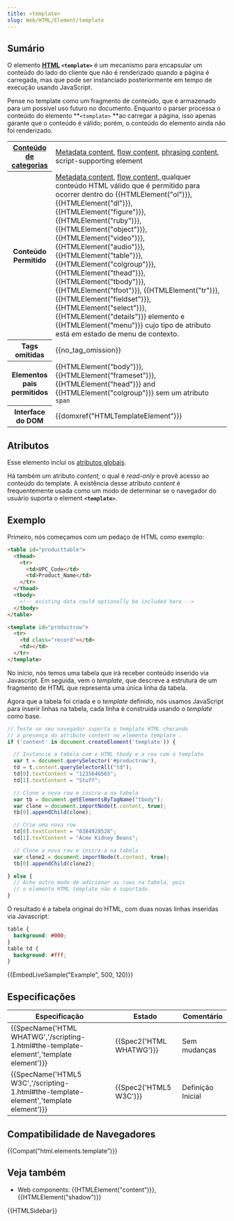 ```yaml
---
title: <template>
slug: Web/HTML/Element/template
---
```


## Sumário

O elemento **[HTML](/pt-BR/docs/Web/HTML) `<template>`** é um mecanismo para encapsular um conteúdo do lado do cliente que não é renderizado quando a página é carregada, mas que pode ser instanciado posteriormente em tempo de execução usando JavaScript.

Pense no template como um fragmento de conteúdo, que é armazenado para um possível uso futuro no documento. Enquanto o parser processa o conteúdo do elemento **`<template>` **ao carregar a página, isso apenas garante que o conteúdo é válido; porém, o conteúdo do elemento ainda não foi renderizado.

<table class="properties">
  <tbody>
    <tr>
      <th scope="row">
        <a
          href="/pt-BR/docs/Web/HTML/Content_categories"
          >Conteúdo de categorias</a
        >
      </th>
      <td>
        <a href="/pt-BR/docs/Web/HTML/Content_categories#Metadata_content"
          >Metadata content</a
        >,
        <a href="/pt-BR/docs/Web/HTML/Content_categories#Flow_content"
          >flow content</a
        >,
        <a href="/pt-BR/docs/Web/Guide/HTML/Content_categories#Phrasing_content"
          >phrasing content</a
        >, script-supporting element
      </td>
    </tr>
    <tr>
      <th scope="row">Conteúdo Permitido</th>
      <td>
        <a href="/pt-BR/docs/Web/HTML/Content_categories#Metadata_content"
          >Metadata content</a
        >,
        <a href="/pt-BR/docs/Web/HTML/Content_categories#Flow_content"
          >flow content, </a
        >qualquer conteúdo HTML válido que é permitido para ocorrer dentro do
        {{HTMLElement("ol")}}, {{HTMLElement("dl")}},
        {{HTMLElement("figure")}}, {{HTMLElement("ruby")}},
        {{HTMLElement("object")}}, {{HTMLElement("video")}},
        {{HTMLElement("audio")}}, {{HTMLElement("table")}},
        {{HTMLElement("colgroup")}}, {{HTMLElement("thead")}},
        {{HTMLElement("tbody")}}, {{HTMLElement("tfoot")}},
        {{HTMLElement("tr")}}, {{HTMLElement("fieldset")}},
        {{HTMLElement("select")}}, {{HTMLElement("details")}}
        elemento e {{HTMLElement("menu")}} cujo tipo de atributo está
        em estado de menu de contexto.
      </td>
    </tr>
    <tr>
      <th scope="row">Tags omitidas</th>
      <td>{{no_tag_omission}}</td>
    </tr>
    <tr>
      <th scope="row">Elementos pais permitidos</th>
      <td>
        {{HTMLElement("body")}}, {{HTMLElement("frameset")}},
        {{HTMLElement("head")}} and
        {{HTMLElement("colgroup")}} sem um atributo <code>span</code>
      </td>
    </tr>
    <tr>
      <th scope="row">Interface do DOM</th>
      <td>{{domxref("HTMLTemplateElement")}}</td>
    </tr>
  </tbody>
</table>

## Atributos

Esse elemento inclui os [atributos globais](/pt-BR/docs/Web/HTML/Global_attributes).

Há também um atributo _content,_ o qual é _read-only_ e provê acesso ao conteúdo do template. A existência desse atributo _content_ é frequentemente usada como um modo de determinar se o navegador do usuário suporta o element **`<template>`**.

## Exemplo

Primeiro, nós começamos com um pedaço de HTML como exemplo:

```html
<table id="producttable">
  <thead>
    <tr>
      <td>UPC_Code</td>
      <td>Product_Name</td>
    </tr>
  </thead>
  <tbody>
    <!-- existing data could optionally be included here -->
  </tbody>
</table>

<template id="productrow">
  <tr>
    <td class="record"></td>
    <td></td>
  </tr>
</template>
```

No início, nós temos uma tabela que irá receber conteúdo inserido via Javascript. Em seguida, vem o _template_, que descreve a estrutura de um fragmento de HTML que representa uma única linha da tabela.

Agora que a tabela foi criada e o _template_ definido, nós usamos JavaScript para inserir linhas na tabela, cada linha é construída usando o _template_ como base.

```js
// Teste se seu navegador suporta o template HTML checando
// a presença do atribute content no elemento template .
if ('content' in document.createElement('template')) {

  // Instancie a tabela com o HTML tbody e a row com o template
  var t = document.querySelector('#productrow'),
  td = t.content.querySelectorAll("td");
  td[0].textContent = "1235646565";
  td[1].textContent = "Stuff";

  // Clone a nova row e insira-a na tabela
  var tb = document.getElementsByTagName("tbody");
  var clone = document.importNode(t.content, true);
  tb[0].appendChild(clone);

  // Crie uma nova row
  td[0].textContent = "0384928528";
  td[1].textContent = "Acme Kidney Beans";

  // Clone a nova row e insira-a na tabela
  var clone2 = document.importNode(t.content, true);
  tb[0].appendChild(clone2);

} else {
  // Ache outro modo de adicionar as rows na tabela, pois
  // o elemento HTML template não é suportado.
}
```

O resultado é a tabela original do HTML, com duas novas linhas inseridas via Javascript:

```css hidden
table {
  background: #000;
}
table td {
  background: #fff;
}
```

{{EmbedLiveSample("Example", 500, 120)}}

## Especificações

| Especificação                                                                                                        | Estado                           | Comentário        |
| -------------------------------------------------------------------------------------------------------------------- | -------------------------------- | ----------------- |
| {{SpecName('HTML WHATWG','/scripting-1.html#the-template-element','template element')}} | {{Spec2('HTML WHATWG')}} | Sem mudanças      |
| {{SpecName('HTML5 W3C','/scripting-1.html#the-template-element','template element')}}     | {{Spec2('HTML5 W3C')}}     | Definição Inicial |

## Compatibilidade de Navegadores

{{Compat("html.elements.template")}}

## Veja também

- Web components: {{HTMLElement("content")}}, {{HTMLElement("shadow")}}

{{HTMLSidebar}}
